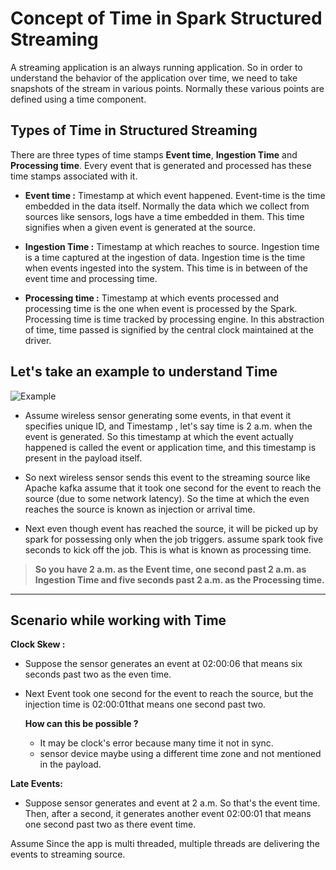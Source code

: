 
# Concept of Time in Spark Structured Streaming

A streaming application is an always running application. So in order to understand the behavior of the application over time, we need to take snapshots of the stream in various points. Normally these various points are defined using a time component.

## Types of Time in Structured Streaming
There are three types of time stamps **Event time**, **Ingestion Time** and **Processing time**. Every event that is generated and processed has these time stamps associated with it.

 - **Event time :**  Timestamp at which event happened. Event-time is the time embedded in the data itself. Normally the data which we collect from sources like sensors, logs have a time embedded in them. This time signifies when a given event is generated at the source.
   
 - **Ingestion Time :** Timestamp at which reaches to source. Ingestion time is a time captured at the ingestion of data. Ingestion time is the time when events ingested into the system. This time is in between of the event time and processing time.
 - **Processing time :** Timestamp at which events processed and processing time is the one when event is processed by the Spark. Processing time is time tracked by processing engine. In this abstraction of time, time passed is signified by the central clock maintained at the driver.

## Let's take an example to understand Time
![Example](https://github.com/gurditsingh/blog/blob/gh-pages/_screenshots/Streaming.jpg?raw=true)

 - Assume wireless sensor generating some events, in that event it specifies unique ID, and Timestamp , let's say time is 2 a.m. when the event is generated. So this timestamp at which the event actually happened is called the event or application time, and this timestamp is present in the payload itself.
 
 - So next wireless sensor sends this event to the streaming source like Apache kafka assume that it took one second for the event to reach the source (due to some network latency). So the time at which the even reaches the source is known as injection or arrival time.
 
 - Next even though event has reached the source, it will be picked up by spark for possessing only when the job triggers. assume spark took five seconds to kick off the job. This is what is known as processing time.
 

> **So you have 2 a.m. as the Event time, one second past 2 a.m. as Ingestion Time and five seconds past 2 a.m. as the Processing time.**


------------

## Scenario while working with Time

**Clock Skew :**

 - Suppose the sensor generates an event at 02:00:06 that means six seconds past two as the even time.
 - Next Event took one second for the event to reach the source, but the injection time is 02:00:01that means one second past two.

	**How can this be possible ?**
	
	 - It may be clock's error because many time it not in sync.
	 - sensor device maybe using a different time zone and not mentioned in the payload.
	
**Late Events:** 

 - Suppose sensor generates and event at 2 a.m. So that's the event
   time. Then, after a second, it generates another event 02:00:01 that
   means one second past two as there event time.

Assume Since the app is multi threaded, multiple threads are delivering the events to streaming source.

<!--stackedit_data:
eyJoaXN0b3J5IjpbLTEzMTM3ODA3NzYsLTIzNDM4OTQwLC0yMD
gyOTUzMjQwLDg5MzE5MDgyOSwtMTk2NDI1NzUxOSwtMTcyMDMz
NDk1OSwtMTA1NjY3MjE5MiwxNDIwNzk4NTYxLDg1NzM0NTM0Mi
wzOTkzODQzNiwxOTY2NDAyNzc2LDE4NjM4ODg5OTcsNzUyMjEw
Mzc1LC0yOTk2NjEyNjksLTE1MjIzNDEyODcsLTQ3NDQ2NzEyMS
w4NTg2MjA0NjQsNzg3MTI3MjUxLC0xODQ3Njk2Mzc3LC0xNjkz
MTM4MzUxXX0=
-->